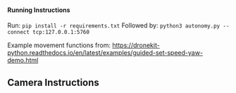 #### Running Instructions
Run: `pip install -r requirements.txt`
Followed by: `python3 autonomy.py --connect tcp:127.0.0.1:5760`

Example movement functions from: https://dronekit-python.readthedocs.io/en/latest/examples/guided-set-speed-yaw-demo.html

## Camera Instructions
